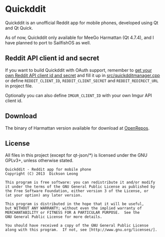 Quickddit
=========

Quickddit is an unofficial Reddit app for mobile phones, developed using Qt and Qt Quick.

As of now, Quickddit only available for MeeGo Harmattan (Qt 4.7.4), and I have planned to
port to SailfishOS as well.

Reddit API client id and secret
----------------------------------

If you want to build Quickddit with OAuth support, remember to [get your own Reddit API client
id and secret](https://github.com/reddit/reddit/wiki/OAuth2) and fill it up in
[src/quickdditmanager.cpp](src/quickdditmanager.cpp) or define `REDDIT_CLIENT_ID`,
`REDDIT_CLIENT_SECRET` and `REDDIT_REDIRECT_URL` in project file.

Optionally you can also define `IMGUR_CLIENT_ID` with your own Imgur API client id.

Download
--------
The binary of Harmattan version available for download at
[OpenRepos](https://openrepos.net/content/dicksonleong/quickddit).

License
-------
All files in this project (except for qt-json/*) is licensed under the GNU GPLv3+, unless otherwise stated.

    Quickddit - Reddit app for mobile phone
    Copyright (C) 2013  Dickson Leong

    This program is free software: you can redistribute it and/or modify
    it under the terms of the GNU General Public License as published by
    the Free Software Foundation, either version 3 of the License, or
    (at your option) any later version.

    This program is distributed in the hope that it will be useful,
    but WITHOUT ANY WARRANTY; without even the implied warranty of
    MERCHANTABILITY or FITNESS FOR A PARTICULAR PURPOSE.  See the
    GNU General Public License for more details.

    You should have received a copy of the GNU General Public License
    along with this program.  If not, see [http://www.gnu.org/licenses/].
